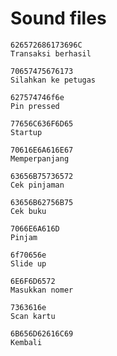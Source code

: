 # Sound files
```
626572686173696C
Transaksi berhasil
```
```
70657475676173
Silahkan ke petugas
```
```
627574746f6e
Pin pressed
```
```
77656C636F6D65
Startup
```
```
70616E6A616E67
Memperpanjang
```
```
63656B75736572
Cek pinjaman
```
```
63656B62756B75
Cek buku
```
```
7066E6A616D
Pinjam
```
```
6f70656e
Slide up
```
```
6E6F6D6572
Masukkan nomer
```
```
7363616e
Scan kartu
```
```
6B656D62616C69
Kembali
```
